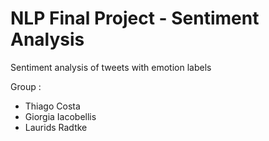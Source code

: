 # NLP Final Project - Sentiment Analysis

Sentiment analysis of tweets with emotion labels

Group :
- Thiago Costa
- Giorgia Iacobellis
- Laurids Radtke


